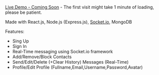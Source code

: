 [Live Demo - Coming Soon](https://chat-app-7x83.onrender.com) - The first visit might take 1 minute of loading, please be patient.

Made with React.js, Node.js (Express.js), [Socket.io](https://socket.io/), MongoDB

Features:

-   Sing Up
-   Sign In
-   Real-Time messaging using Socket.io framework
-   Add/Remove/Block Contacts
-   Send/Edit/Delete (+Clear History) Messages (Real-Time)
-   Profile/Edit Profile (Fullname,Email,Username,Password,Avatar)
